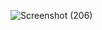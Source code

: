 ![Screenshot (206)](https://github.com/ritik9571/TodoList/assets/108925869/4dcc1469-c23d-497e-aaab-726969b27603)
